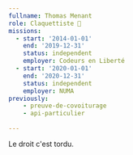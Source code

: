 ```yaml
---
fullname: Thomas Menant
role: Claquettiste 🕺
missions:
  - start: '2014-01-01'
    end: '2019-12-31'
    status: independent
    employer: Codeurs en Liberté
  - start: '2020-01-01'
    end: '2020-12-31'
    status: independent
    employer: NUMA
previously:
    - preuve-de-covoiturage
    - api-particulier
  
---
```


Le droit c'est tordu.
